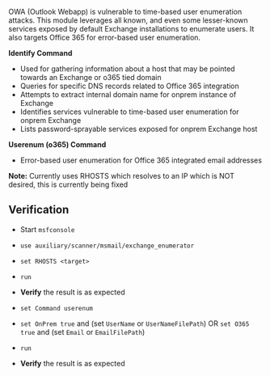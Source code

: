 OWA (Outlook Webapp) is vulnerable to time-based user enumeration attacks.
 This module leverages all known, and even some lesser-known services exposed by default
 Exchange installations to enumerate users. It also targets Office 365 for error-based user enumeration.

**Identify Command**
- Used for gathering information about a host that may be pointed towards an Exchange or o365 tied domain
- Queries for specific DNS records related to Office 365 integration
- Attempts to extract internal domain name for onprem instance of Exchange
- Identifies services vulnerable to time-based user enumeration for onprem Exchange
- Lists password-sprayable services exposed for onprem Exchange host

**Userenum (o365) Command**
- Error-based user enumeration for Office 365 integrated email addresses

**Note:**  Currently uses RHOSTS which resolves to an IP which is NOT desired, this is currently being fixed 

## Verification

- Start `msfconsole`
- `use auxiliary/scanner/msmail/exchange_enumerator`
- `set RHOSTS <target>`
- `run`
- **Verify** the result is as expected

- `set Command userenum`
- `set OnPrem true` and (set `UserName` or `UserNameFilePath`) OR `set O365 true` and (set `Email` or `EmailFilePath`)
- `run`
- **Verify** the result is as expected
